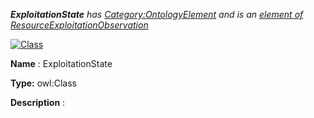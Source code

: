 ___ExploitationState__ 
 has
 [Category:OntologyElement](../../Category/OntologyElement "Category:OntologyElement") 
 and is an
 [element of](../../Property/ElementOf "Property:ElementOf") 
[ResourceExploitationObservation](../../Submissions/ResourceExploitationObservation "Submissions:ResourceExploitationObservation")_




  





[![Class](../../images/thumb/2/27/Class.gif/45px-Class.gif)](../../Image/Class.gif "Class")


__Name__ 
 : ExploitationState
 



__Type:__ 
 owl:Class
 



__Description__ 
 :